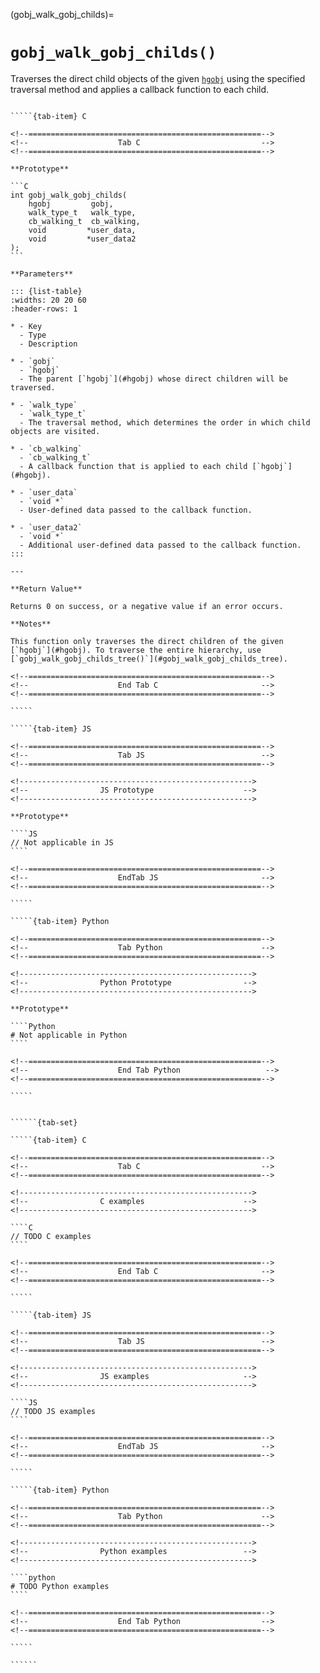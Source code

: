 <!-- ============================================================== -->
(gobj_walk_gobj_childs)=
# `gobj_walk_gobj_childs()`
<!-- ============================================================== -->

Traverses the direct child objects of the given [`hgobj`](#hgobj) using the specified traversal method and applies a callback function to each child.

<!------------------------------------------------------------>
<!--                    Prototypes                          -->
<!------------------------------------------------------------>

``````{tab-set}

`````{tab-item} C

<!--====================================================-->
<!--                    Tab C                           -->
<!--====================================================-->

**Prototype**

```C
int gobj_walk_gobj_childs(
    hgobj         gobj,
    walk_type_t   walk_type,
    cb_walking_t  cb_walking,
    void         *user_data,
    void         *user_data2
);
```

**Parameters**

::: {list-table}
:widths: 20 20 60
:header-rows: 1

* - Key
  - Type
  - Description

* - `gobj`
  - `hgobj`
  - The parent [`hgobj`](#hgobj) whose direct children will be traversed.

* - `walk_type`
  - `walk_type_t`
  - The traversal method, which determines the order in which child objects are visited.

* - `cb_walking`
  - `cb_walking_t`
  - A callback function that is applied to each child [`hgobj`](#hgobj).

* - `user_data`
  - `void *`
  - User-defined data passed to the callback function.

* - `user_data2`
  - `void *`
  - Additional user-defined data passed to the callback function.
:::

---

**Return Value**

Returns 0 on success, or a negative value if an error occurs.

**Notes**

This function only traverses the direct children of the given [`hgobj`](#hgobj). To traverse the entire hierarchy, use [`gobj_walk_gobj_childs_tree()`](#gobj_walk_gobj_childs_tree).

<!--====================================================-->
<!--                    End Tab C                       -->
<!--====================================================-->

`````

`````{tab-item} JS

<!--====================================================-->
<!--                    Tab JS                          -->
<!--====================================================-->

<!---------------------------------------------------->
<!--                JS Prototype                    -->
<!---------------------------------------------------->

**Prototype**

````JS
// Not applicable in JS
````

<!--====================================================-->
<!--                    EndTab JS                       -->
<!--====================================================-->

`````

`````{tab-item} Python

<!--====================================================-->
<!--                    Tab Python                      -->
<!--====================================================-->

<!---------------------------------------------------->
<!--                Python Prototype                -->
<!---------------------------------------------------->

**Prototype**

````Python
# Not applicable in Python
````

<!--====================================================-->
<!--                    End Tab Python                   -->
<!--====================================================-->

`````

``````

<!------------------------------------------------------------>
<!--                    Examples                            -->
<!------------------------------------------------------------>

```````{dropdown} Examples

``````{tab-set}

`````{tab-item} C

<!--====================================================-->
<!--                    Tab C                           -->
<!--====================================================-->

<!---------------------------------------------------->
<!--                C examples                      -->
<!---------------------------------------------------->

````C
// TODO C examples
````

<!--====================================================-->
<!--                    End Tab C                       -->
<!--====================================================-->

`````

`````{tab-item} JS

<!--====================================================-->
<!--                    Tab JS                          -->
<!--====================================================-->

<!---------------------------------------------------->
<!--                JS examples                     -->
<!---------------------------------------------------->

````JS
// TODO JS examples
````

<!--====================================================-->
<!--                    EndTab JS                       -->
<!--====================================================-->

`````

`````{tab-item} Python

<!--====================================================-->
<!--                    Tab Python                      -->
<!--====================================================-->

<!---------------------------------------------------->
<!--                Python examples                 -->
<!---------------------------------------------------->

````python
# TODO Python examples
````

<!--====================================================-->
<!--                    End Tab Python                  -->
<!--====================================================-->

`````

``````

```````

